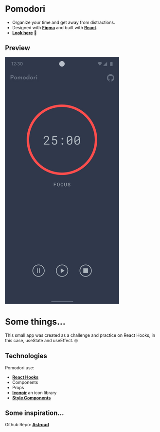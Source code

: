 # Pomodori

- Organize your time and get away from distractions.
- Designed with **[Figma](https://www.figma.com/file/fnQSsiMvwXr48Egk6HI3EK/Pomodori?node-id=0%3A1)** and built with **[React](https://reactjs.org/)**.
- **[Look here](https://eibeel.github.io/pomodori-react-app/)** 🚀

## Preview
![Texto alternativo](/src/assets/preview.jpg)

# Some things...

This small app was created as a challenge and practice on React Hooks, in this case, useState and useEffect. 🤓

## Technologies

Pomodori use: 
- **[React Hooks](https://reactjs.org/)**
- Components
- Props
- **[Iconoir](https://iconoir.com/)** an icon library
- **[Style Components](https://styled-components.com/)**

## Some inspiration...
Github Repo: **[Astroud](https://github.com/astroud/pomodoro-react-app)**
